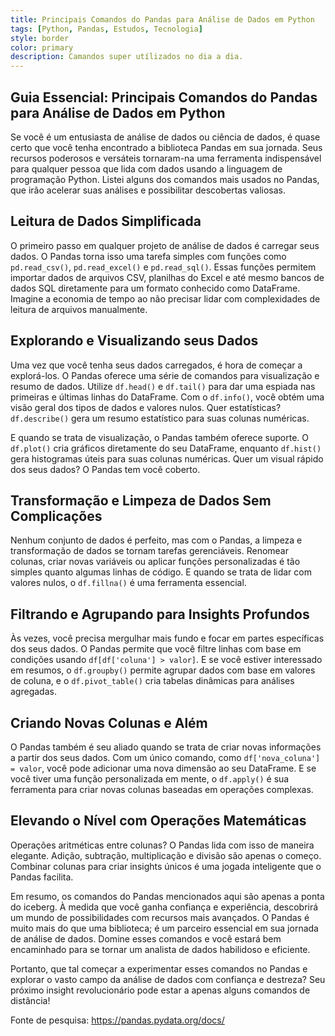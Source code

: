```yaml
---
title: Principais Comandos do Pandas para Análise de Dados em Python
tags: [Python, Pandas, Estudos, Tecnologia]
style: border
color: primary
description: Camandos super utílizados no dia a dia.
---
```

## Guia Essencial: Principais Comandos do Pandas para Análise de Dados em Python

Se você é um entusiasta de análise de dados ou  ciência de dados, é quase certo que você tenha encontrado a biblioteca Pandas em sua jornada. Seus recursos poderosos e versáteis tornaram-na uma ferramenta indispensável para qualquer pessoa que lida com dados usando a linguagem de programação Python. Listei alguns dos comandos mais usados no Pandas, que irão acelerar suas análises e possibilitar descobertas valiosas.

## Leitura de Dados Simplificada

O primeiro passo em qualquer projeto de análise de dados é carregar seus dados. O Pandas torna isso uma tarefa simples com funções como `pd.read_csv()`, `pd.read_excel()` e `pd.read_sql()`. Essas funções permitem importar dados de arquivos CSV, planilhas do Excel e até mesmo bancos de dados SQL diretamente para um formato conhecido como DataFrame. Imagine a economia de tempo ao não precisar lidar com complexidades de leitura de arquivos manualmente.

## Explorando e Visualizando seus Dados

Uma vez que você tenha seus dados carregados, é hora de começar a explorá-los. O Pandas oferece uma série de comandos para visualização e resumo de dados. Utilize `df.head()` e `df.tail()` para dar uma espiada nas primeiras e últimas linhas do DataFrame. Com o `df.info()`, você obtém uma visão geral dos tipos de dados e valores nulos. Quer estatísticas? `df.describe()` gera um resumo estatístico para suas colunas numéricas.

E quando se trata de visualização, o Pandas também oferece suporte. O `df.plot()` cria gráficos diretamente do seu DataFrame, enquanto `df.hist()` gera histogramas úteis para suas colunas numéricas. Quer um visual rápido dos seus dados? O Pandas tem você coberto.

## Transformação e Limpeza de Dados Sem Complicações

Nenhum conjunto de dados é perfeito, mas com o Pandas, a limpeza e transformação de dados se tornam tarefas gerenciáveis. Renomear colunas, criar novas variáveis ou aplicar funções personalizadas é tão simples quanto algumas linhas de código. E quando se trata de lidar com valores nulos, o `df.fillna()` é uma ferramenta essencial.

## Filtrando e Agrupando para Insights Profundos

Às vezes, você precisa mergulhar mais fundo e focar em partes específicas dos seus dados. O Pandas permite que você filtre linhas com base em condições usando `df[df['coluna'] > valor]`. E se você estiver interessado em resumos, o `df.groupby()` permite agrupar dados com base em valores de coluna, e o `df.pivot_table()` cria tabelas dinâmicas para análises agregadas.

## Criando Novas Colunas e Além

O Pandas também é seu aliado quando se trata de criar novas informações a partir dos seus dados. Com um único comando, como `df['nova_coluna'] = valor`, você pode adicionar uma nova dimensão ao seu DataFrame. E se você tiver uma função personalizada em mente, o `df.apply()` é sua ferramenta para criar novas colunas baseadas em operações complexas.

## Elevando o Nível com Operações Matemáticas

Operações aritméticas entre colunas? O Pandas lida com isso de maneira elegante. Adição, subtração, multiplicação e divisão são apenas o começo. Combinar colunas para criar insights únicos é uma jogada inteligente que o Pandas facilita.

Em resumo, os comandos do Pandas mencionados aqui são apenas a ponta do iceberg. À medida que você ganha confiança e experiência, descobrirá um mundo de possibilidades com recursos mais avançados. O Pandas é muito mais do que uma biblioteca; é um parceiro essencial em sua jornada de análise de dados. Domine esses comandos e você estará bem encaminhado para se tornar um analista de dados habilidoso e eficiente.

Portanto, que tal começar a experimentar esses comandos no Pandas e explorar o vasto campo da análise de dados com confiança e destreza? Seu próximo insight revolucionário pode estar a apenas alguns comandos de distância!

Fonte de pesquisa: https://pandas.pydata.org/docs/